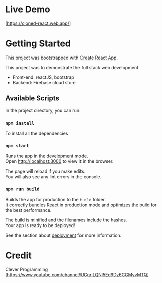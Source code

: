 # Live Demo
[https://cloned-react.web.app/]

# Getting Started

This project was bootstrapped with [Create React App](https://github.com/facebook/create-react-app).

This project was to demonstrate the full stack web development
- Front-end: reactJS, bootstrap
- Backend: Firebase cloud store

## Available Scripts

In the project directory, you can run:

### `npm install` 

To install all the dependencies

### `npm start`

Runs the app in the development mode.\
Open [http://localhost:3000](http://localhost:3000) to view it in the browser.

The page will reload if you make edits.\
You will also see any lint errors in the console.

### `npm run build`

Builds the app for production to the `build` folder.\
It correctly bundles React in production mode and optimizes the build for the best performance.

The build is minified and the filenames include the hashes.\
Your app is ready to be deployed!

See the section about [deployment](https://facebook.github.io/create-react-app/docs/deployment) for more information.

# Credit

Clever Programming [https://www.youtube.com/channel/UCqrILQNl5Ed9Dz6CGMyvMTQ]